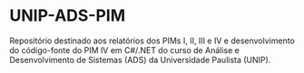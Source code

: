 # UNIP-ADS-PIM
Repositório destinado aos relatórios dos PIMs I, II, III e IV e desenvolvimento do código-fonte do PIM IV em C#/.NET do curso de Análise e Desenvolvimento de Sistemas (ADS) da Universidade Paulista (UNIP).
